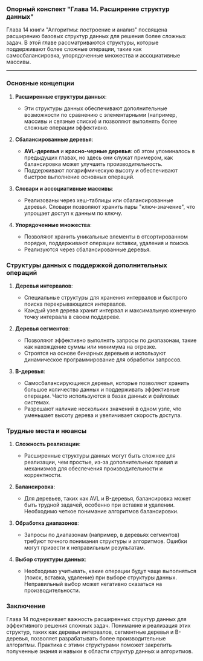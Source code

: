 ### Опорный конспект "Глава 14. Расширение структур данных"

Глава 14 книги "Алгоритмы: построение и анализ" посвящена расширению базовых структур данных для решения более сложных задач. В этой главе рассматриваются структуры, которые поддерживают более сложные операции, такие как самосбалансировка, упорядоченные множества и ассоциативные массивы.

---

### Основные концепции

1. **Расширенные структуры данных**:
   - Эти структуры данных обеспечивают дополнительные возможности по сравнению с элементарными (например, массивы и связные списки) и позволяют выполнять более сложные операции эффективно.
   
2. **Сбалансированные деревья**:
   - **AVL-деревья** и **красно-черные деревья**: об этом упоминалось в предыдущих главах, но здесь они служат примером, как балансировка может улучшить производительность.
   - Поддерживают логарифмическую высоту и обеспечивают быстрое выполнение основных операций.

3. **Словари и ассоциативные массивы**:
   - Реализованы через хеш-таблицы или сбалансированные деревья. Словари позволяют хранить пары "ключ-значение", что упрощает доступ к данным по ключу.

4. **Упорядоченные множества**:
   - Позволяют хранить уникальные элементы в отсортированном порядке, поддерживают операции вставки, удаления и поиска.
   - Реализуются через сбалансированные деревья.

### Структуры данных с поддержкой дополнительных операций

1. **Деревья интервалов**:
   - Специальные структуры для хранения интервалов и быстрого поиска перекрывающихся интервалов.
   - Каждый узел дерева хранит интервал и максимальную конечную точку интервала в своем поддереве.

2. **Деревья сегментов**:
   - Позволяют эффективно выполнять запросы по диапазонам, такие как нахождение суммы или минимума на отрезке.
   - Строятся на основе бинарных деревьев и используют динамическое программирование для обработки запросов.

3. **B-деревья**:
   - Самосбалансирующиеся деревья, которые позволяют хранить большое количество данных и поддерживать эффективные операции. Часто используются в базах данных и файловых системах.
   - Разрешают наличие нескольких значений в одном узле, что уменьшает высоту дерева и увеличивает скорость доступа.

### Трудные места и нюансы

1. **Сложность реализации**:
   - Расширенные структуры данных могут быть сложнее для реализации, чем простые, из-за дополнительных правил и механизмов для обеспечения производительности и корректности.

2. **Балансировка**:
   - Для деревьев, таких как AVL и B-деревья, балансировка может быть трудной задачей, особенно при вставке и удалении. Необходимо четкое понимание алгоритмов балансировки.

3. **Обработка диапазонов**:
   - Запросы по диапазонам (например, в деревьях сегментов) требуют точного понимания структуры и алгоритмов. Ошибки могут привести к неправильным результатам.

4. **Выбор структуры данных**:
   - Необходимо учитывать, какие операции будут чаще выполняться (поиск, вставка, удаление) при выборе структуры данных. Неправильный выбор может негативно сказаться на производительности.

### Заключение

Глава 14 подчеркивает важность расширенных структур данных для эффективного решения сложных задач. Понимание и реализация этих структур, таких как деревья интервалов, сегментные деревья и B-деревья, позволяет разрабатывать более производительные алгоритмы. Практика с этими структурами поможет закрепить полученные знания и навыки в области структур данных и алгоритмов.